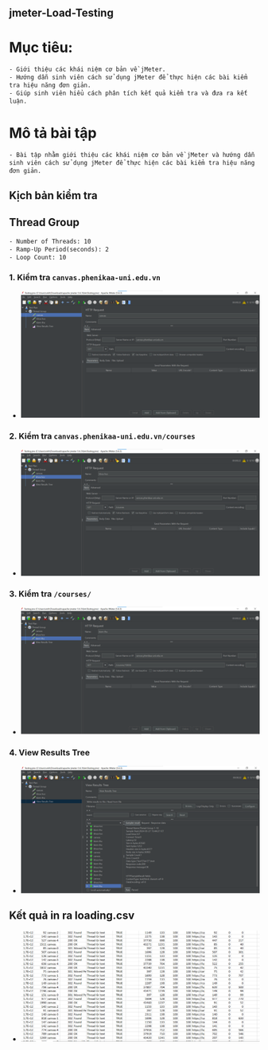 ## jmeter-Load-Testing

# Mục tiêu:
    - Giới thiệu các khái niệm cơ bản về jMeter.
    - Hướng dẫn sinh viên cách sử dụng jMeter để thực hiện các bài kiểm tra hiệu năng đơn giản.
    - Giúp sinh viên hiểu cách phân tích kết quả kiểm tra và đưa ra kết luận. 
# Mô tả bài tập
    - Bài tập nhằm giới thiệu các khái niệm cơ bản về jMeter và hướng dẫn sinh viên cách sử dụng jMeter để thực hiện các bài kiểm tra hiệu năng đơn giản.
## Kịch bản kiểm tra
## Thread Group
    - Number of Threads: 10
    - Ramp-Up Period(seconds): 2
    - Loop Count: 10

### 1. Kiểm tra `canvas.phenikaa-uni.edu.vn`
- ![alt text](image.png)


### 2. Kiểm tra `canvas.phenikaa-uni.edu.vn/courses`
- ![alt text](image-1.png)

### 3. Kiểm tra `/courses/`
- ![alt text](image-2.png)

### 4. View Results Tree
- ![alt text](image-3.png)
## Kết quả in ra loading.csv
- ![alt text](image-4.png)